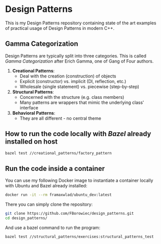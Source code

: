 # Design Patterns

This is my Design Patterns repository containing state of the art examples of practical usage of Design Patterns in modern C++.

## Gamma Categorization

Design Patterns are typically split into three categories. This is called _Gamma Categorization_ after Erich Gamma, one of Gang of Four authors.

1. **Creational Patterns**:
   * Deal with the creation (construction) of objects
   * Explicit (constructor) vs. implicit (DI, reflection, etc.)
   * Wholesale (single statement) vs. piecewise (step-by-step)
2. **Structural Patterns**:
   * Concerned with the structure (e.g. class members)
   * Many patterns are wrappers that mimic the underlying class' interface
3. **Behavioral Patterns**:
   * They are all different - no central theme

## How to run the code locally with *Bazel* already installed on host

```bash
bazel test //creational_patterns/factory_pattern
```

## Run the code inside a container

You can use my following Docker image to instantiate a container locally with Ubuntu and Bazel already installed:

```bash
docker run -it --rm framaxwlad/ubuntu_dev:latest
```

There you can simply clone the repository:

```bash
git clone https://github.com/FBorowiec/design_patterns.git
cd design_patterns/
```

And use a bazel command to run the program:

```bash
bazel test //structural_patterns/exercises:structural_patterns_test
```
